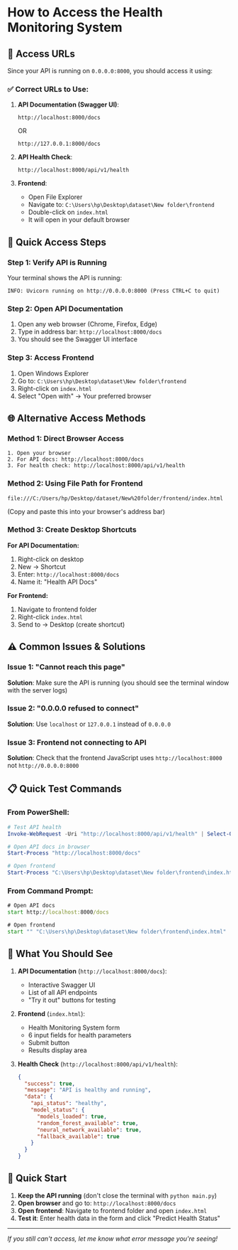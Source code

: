 # How to Access the Health Monitoring System

## 🚨 Access URLs

Since your API is running on `0.0.0.0:8000`, you should access it using:

### ✅ Correct URLs to Use:

1. **API Documentation (Swagger UI)**:
   ```
   http://localhost:8000/docs
   ```
   OR
   ```
   http://127.0.0.1:8000/docs
   ```

2. **API Health Check**:
   ```
   http://localhost:8000/api/v1/health
   ```

3. **Frontend**:
   - Open File Explorer
   - Navigate to: `C:\Users\hp\Desktop\dataset\New folder\frontend`
   - Double-click on `index.html`
   - It will open in your default browser

## 🔧 Quick Access Steps

### Step 1: Verify API is Running
Your terminal shows the API is running:
```
INFO: Uvicorn running on http://0.0.0.0:8000 (Press CTRL+C to quit)
```

### Step 2: Open API Documentation
1. Open any web browser (Chrome, Firefox, Edge)
2. Type in address bar: `http://localhost:8000/docs`
3. You should see the Swagger UI interface

### Step 3: Access Frontend
1. Open Windows Explorer
2. Go to: `C:\Users\hp\Desktop\dataset\New folder\frontend`
3. Right-click on `index.html`
4. Select "Open with" → Your preferred browser

## 🌐 Alternative Access Methods

### Method 1: Direct Browser Access
```
1. Open your browser
2. For API docs: http://localhost:8000/docs
3. For health check: http://localhost:8000/api/v1/health
```

### Method 2: Using File Path for Frontend
```
file:///C:/Users/hp/Desktop/dataset/New%20folder/frontend/index.html
```
(Copy and paste this into your browser's address bar)

### Method 3: Create Desktop Shortcuts

**For API Documentation:**
1. Right-click on desktop
2. New → Shortcut
3. Enter: `http://localhost:8000/docs`
4. Name it: "Health API Docs"

**For Frontend:**
1. Navigate to frontend folder
2. Right-click `index.html`
3. Send to → Desktop (create shortcut)

## ⚠️ Common Issues & Solutions

### Issue 1: "Cannot reach this page"
**Solution**: Make sure the API is running (you should see the terminal window with the server logs)

### Issue 2: "0.0.0.0 refused to connect"
**Solution**: Use `localhost` or `127.0.0.1` instead of `0.0.0.0`

### Issue 3: Frontend not connecting to API
**Solution**: Check that the frontend JavaScript uses `http://localhost:8000` not `http://0.0.0.0:8000`

## 📋 Quick Test Commands

### From PowerShell:
```powershell
# Test API health
Invoke-WebRequest -Uri "http://localhost:8000/api/v1/health" | Select-Object -ExpandProperty Content

# Open API docs in browser
Start-Process "http://localhost:8000/docs"

# Open frontend
Start-Process "C:\Users\hp\Desktop\dataset\New folder\frontend\index.html"
```

### From Command Prompt:
```cmd
# Open API docs
start http://localhost:8000/docs

# Open frontend
start "" "C:\Users\hp\Desktop\dataset\New folder\frontend\index.html"
```

## 🎯 What You Should See

1. **API Documentation** (`http://localhost:8000/docs`):
   - Interactive Swagger UI
   - List of all API endpoints
   - "Try it out" buttons for testing

2. **Frontend** (`index.html`):
   - Health Monitoring System form
   - 6 input fields for health parameters
   - Submit button
   - Results display area

3. **Health Check** (`http://localhost:8000/api/v1/health`):
   ```json
   {
     "success": true,
     "message": "API is healthy and running",
     "data": {
       "api_status": "healthy",
       "model_status": {
         "models_loaded": true,
         "random_forest_available": true,
         "neural_network_available": true,
         "fallback_available": true
       }
     }
   }
   ```

## 🚀 Quick Start

1. **Keep the API running** (don't close the terminal with `python main.py`)
2. **Open browser** and go to: `http://localhost:8000/docs`
3. **Open frontend**: Navigate to frontend folder and open `index.html`
4. **Test it**: Enter health data in the form and click "Predict Health Status"

---

*If you still can't access, let me know what error message you're seeing!*

